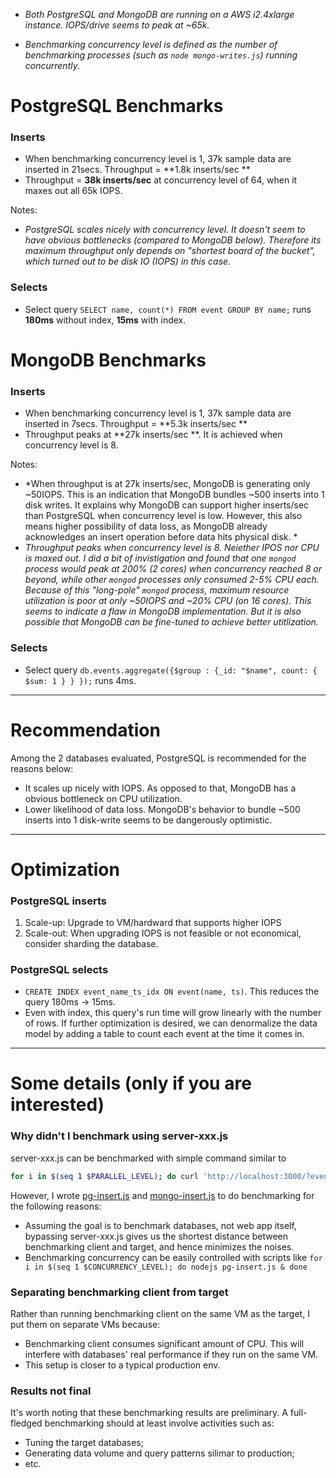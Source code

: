 * *Both PostgreSQL and MongoDB are running on a AWS i2.4xlarge instance. IOPS/drive seems to peak at ~65k.*

* *Benchmarking concurrency level is defined as the number of benchmarking processes (such as `node mongo-writes.js`) running concurrently.*

# PostgreSQL Benchmarks

### Inserts

* When benchmarking concurrency level is 1, 37k sample data are inserted in 21secs. Throughput = **1.8k inserts/sec **
* Throughput = **38k inserts/sec** at concurrency level of 64, when it maxes out all 65k IOPS.

Notes:

* *PostgreSQL scales nicely with concurrency level. It doesn't seem to have obvious bottlenecks (compared to MongoDB below). Therefore its maximum throughput only depends on "shortest board of the bucket", which turned out to be disk IO (IOPS) in this case.*

### Selects

* Select query `SELECT name, count(*) FROM event GROUP BY name;` runs **180ms** without index, **15ms** with index.

# MongoDB Benchmarks

### Inserts

* When benchmarking concurrency level is 1, 37k sample data are inserted in 7secs. Throughput = **5.3k inserts/sec **
* Throughput peaks at **27k inserts/sec **. It is achieved when concurrency level is 8.

Notes:

* *When throughput is at 27k inserts/sec, MongoDB is generating only ~50IOPS. This is an indication that MongoDB bundles ~500 inserts into 1 disk writes. It explains why MongoDB can support higher inserts/sec than PostgreSQL when concurrency level is low. However, this also means higher possibility of data loss, as MongoDB already acknowledges an insert operation before data hits physical disk. *
* *Throughput peaks when concurrency level is 8. Neiether IPOS nor CPU is maxed out. I did a bit of invistigation and found that one `mongod` process would peak at 200% (2 cores) when concurrency reached 8 or beyond, while other `mongod` processes only consumed 2-5% CPU each. Because of this "long-pole" `mongod` process, maximum resource utilization is poor at only ~50IOPS and ~20% CPU (on 16 cores). This seems to indicate a flaw in MongoDB implementation. But it is also possible that MongoDB can be fine-tuned to achieve better utitlization.*

### Selects
* Select query `db.events.aggregate({$group : {_id: "$name", count: { $sum: 1 } } });` runs 4ms.

-----

# Recommendation

Among the 2 databases evaluated, PostgreSQL is recommended for the reasons below:

* It scales up nicely with IOPS. As opposed to that, MongoDB has a obvious bottleneck on CPU utilization.
* Lower likelihood of data loss. MongoDB's behavior to bundle ~500 inserts into 1 disk-write seems to be dangerously optimistic.

----

# Optimization
### PostgreSQL inserts

1. Scale-up: Upgrade to VM/hardward that supports higher IOPS
2. Scale-out: When upgrading IOPS is not feasible or not economical, consider sharding the database.

### PostgreSQL selects

* `CREATE INDEX event_name_ts_idx ON event(name, ts)`. This reduces the query 180ms -> 15ms.
* Even with index, this query's run time will grow linearly with the number of rows. If further optimization is desired, we can denormalize the data model by adding a table to count each event at the time it comes in.

---

# Some details (only if you are interested)

### Why didn't I benchmark using server-xxx.js

server-xxx.js can be benchmarked with simple command similar to

```bash
for i in $(seq 1 $PARALLEL_LEVEL); do curl 'http://localhost:3000/?event=asdfasdf' & done
```

However, I wrote [pg-insert.js](pg-insert.js) and [mongo-insert.js](mongo-insert.js) to do benchmarking for the following reasons:

* Assuming the goal is to benchmark databases, not web app itself, bypassing server-xxx.js gives us the shortest distance between benchmarking client and target, and hence minimizes the noises.
* Benchmarking concurrency can be easily controlled with scripts like `for i in $(seq 1 $CONCURRENCY_LEVEL); do nodejs pg-insert.js & done`

### Separating benchmarking client from target

Rather than running benchmarking client on the same VM as the target, I put them on separate VMs because:

* Benchmarking client consumes significant amount of CPU. This will interfere with databases' real performance if they run on the same VM.
* This setup is closer to a typical production env.

### Results not final

It's worth noting that these benchmarking results are preliminary. A full-fledged benchmarking should at least involve activities such as:
* Tuning the target databases;
* Generating data volume and query patterns silimar to production;
* etc.

